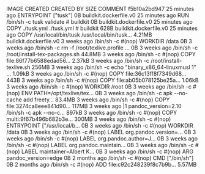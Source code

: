 IMAGE CREATED CREATED BY SIZE COMMENT
f5b10a2bd947 25 minutes ago ENTRYPOINT ["tusk"] 0B buildkit.dockerfile.v0
<missing> 25 minutes ago RUN /bin/sh -c tusk validate # buildkit 0B buildkit.dockerfile.v0
<missing> 25 minutes ago COPY ./tusk.yml ./tusk.yml # buildkit 628B buildkit.dockerfile.v0
<missing> 25 minutes ago COPY /usr/local/bin/tusk /usr/local/bin/tusk… 4.21MB buildkit.dockerfile.v0
<missing> 3 weeks ago /bin/sh -c #(nop) WORKDIR /data 0B
<missing> 3 weeks ago /bin/sh -c rm -f /root/texlive.profile … 0B
<missing> 3 weeks ago /bin/sh -c /root/install-tex-packages.sh 44.8MB
<missing> 3 weeks ago /bin/sh -c #(nop) COPY file:86f77b6588edad56… 2.37kB
<missing> 3 weeks ago /bin/sh -c /root/install-texlive.sh 256MB
<missing> 3 weeks ago /bin/sh -c echo "binary_x86_64-linuxmusl 1" … 1.09kB
<missing> 3 weeks ago /bin/sh -c #(nop) COPY file:36c13ff8f7349d68… 443B
<missing> 3 weeks ago /bin/sh -c #(nop) COPY file:ab05b078125be25a… 1.06kB
<missing> 3 weeks ago /bin/sh -c #(nop) WORKDIR /root 0B
<missing> 3 weeks ago /bin/sh -c #(nop) ENV PATH=/opt/texlive/tex… 0B
<missing> 3 weeks ago /bin/sh -c apk --no-cache add freety… 83.4MB
<missing> 3 weeks ago /bin/sh -c #(nop) COPY file:3274ca8eee841d90… 117MB
<missing> 3 weeks ago |1 pandoc_version=2.10 /bin/sh -c apk --no-c… 897kB
<missing> 3 weeks ago /bin/sh -c #(nop) COPY multi:9f67b496b682b3e… 300MB
<missing> 3 weeks ago /bin/sh -c #(nop) ENTRYPOINT ["/usr/local/b… 0B
<missing> 3 weeks ago /bin/sh -c #(nop) WORKDIR /data 0B
<missing> 3 weeks ago /bin/sh -c #(nop) LABEL org.pandoc.version=… 0B
<missing> 3 weeks ago /bin/sh -c #(nop) LABEL org.pandoc.author=J… 0B
<missing> 3 weeks ago /bin/sh -c #(nop) LABEL org.pandoc.maintain… 0B
<missing> 3 weeks ago /bin/sh -c #(nop) LABEL maintainer=Albert K… 0B
<missing> 3 weeks ago /bin/sh -c #(nop) ARG pandoc_version=edge 0B
<missing> 2 months ago /bin/sh -c #(nop) CMD ["/bin/sh"] 0B
<missing> 2 months ago /bin/sh -c #(nop) ADD file:c92c248239f8c7b9b… 5.57MB
